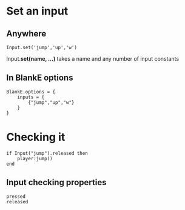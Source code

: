 # Set an input

## Anywhere

`Input.set('jump','up','w')`

Input.__set(name, ...)__ takes a name and any number of input constants 

## In BlankE options

```
BlankE.options = {
	inputs = {
		{"jump","up","w"}
	}
}
```

# Checking it

```
if Input("jump").released then
	player:jump()
end
```

## Input checking properties

```
pressed
released
```